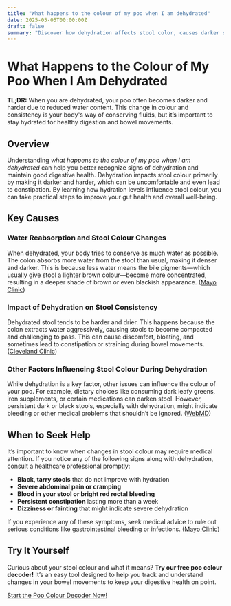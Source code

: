 ```yaml
---
title: "What happens to the colour of my poo when I am dehydrated"
date: 2025-05-05T00:00:00Z
draft: false
summary: "Discover how dehydration affects stool color, causes darker shades, and learn hydration tips to maintain healthy bowel movements and digestion"
---
```

# What Happens to the Colour of My Poo When I Am Dehydrated

**TL;DR:** When you are dehydrated, your poo often becomes darker and harder due to reduced water content. This change in colour and consistency is your body's way of conserving fluids, but it’s important to stay hydrated for healthy digestion and bowel movements.

## Overview

Understanding *what happens to the colour of my poo when I am dehydrated* can help you better recognize signs of dehydration and maintain good digestive health. Dehydration impacts stool colour primarily by making it darker and harder, which can be uncomfortable and even lead to constipation. By learning how hydration levels influence stool colour, you can take practical steps to improve your gut health and overall well-being.

## Key Causes

### Water Reabsorption and Stool Colour Changes

When dehydrated, your body tries to conserve as much water as possible. The colon absorbs more water from the stool than usual, making it denser and darker. This is because less water means the bile pigments—which usually give stool a lighter brown colour—become more concentrated, resulting in a deeper shade of brown or even blackish appearance. ([Mayo Clinic](https://www.mayoclinic.org/stool-color/expert-answers/faq-20058080))

### Impact of Dehydration on Stool Consistency

Dehydrated stool tends to be harder and drier. This happens because the colon extracts water aggressively, causing stools to become compacted and challenging to pass. This can cause discomfort, bloating, and sometimes lead to constipation or straining during bowel movements. ([Cleveland Clinic](https://health.clevelandclinic.org/healthy-poop-shape-type-color))

### Other Factors Influencing Stool Colour During Dehydration

While dehydration is a key factor, other issues can influence the colour of your poo. For example, dietary choices like consuming dark leafy greens, iron supplements, or certain medications can darken stool. However, persistent dark or black stools, especially with dehydration, might indicate bleeding or other medical problems that shouldn’t be ignored. ([WebMD](https://www.webmd.com/digestive-disorders/black-tarry-stool-reasons))

## When to Seek Help

It’s important to know when changes in stool colour may require medical attention. If you notice any of the following signs along with dehydration, consult a healthcare professional promptly:

- **Black, tarry stools** that do not improve with hydration
- **Severe abdominal pain or cramping**
- **Blood in your stool or bright red rectal bleeding**
- **Persistent constipation** lasting more than a week
- **Dizziness or fainting** that might indicate severe dehydration

If you experience any of these symptoms, seek medical advice to rule out serious conditions like gastrointestinal bleeding or infections. ([Mayo Clinic](https://www.mayoclinic.org/diseases-conditions/dehydration/symptoms-causes/syc-20354086))

## Try It Yourself

Curious about your stool colour and what it means? **Try our free poo colour decoder!** It’s an easy tool designed to help you track and understand changes in your bowel movements to keep your digestive health on point.

[Start the Poo Colour Decoder Now!](https://www.poopcolor.info)